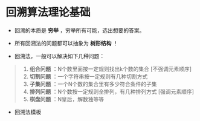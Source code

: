# 回溯算法理论基础
- 回溯的本质是 **穷举** ，穷举所有可能，选出想要的答案。
- 所有回溯法的问题都可以抽象为 **树形结构** ！

- 回溯法，一般可以解决如下几种问题：
> 1. **组合问题** ：N个数里面按一定规则找出k个数的集合 [不强调元素顺序]  
> 2. **切割问题** ：一个字符串按一定规则有几种切割方式  
> 3. **子集问题** ：一个N个数的集合里有多少符合条件的子集  
> 4. **排列问题** ：N个数按一定规则全排列，有几种排列方式 [强调元素顺序]  
> 5. **棋盘问题** ：N皇后，解数独等等  

- 回溯法模板

